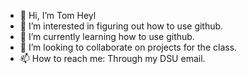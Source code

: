 - 👋 Hi, I’m Tom Heyl
- 👀 I’m interested in figuring out how to use github.
- 🌱 I’m currently learning how to use github.
- 💞️ I’m looking to collaborate on projects for the class.
- 📫 How to reach me: Through my DSU email.

<!---
HeylTom/HeylTom is a ✨ special ✨ repository because its `README.md` (this file) appears on your GitHub profile.
You can click the Preview link to take a look at your changes.
--->
